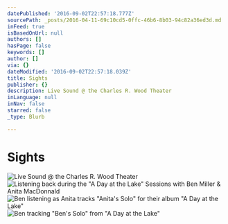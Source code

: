 ```yaml
---
datePublished: '2016-09-02T22:57:18.777Z'
sourcePath: _posts/2016-04-11-69c10cd5-0ffc-46b6-8b03-94c82a36ed3d.md
inFeed: true
isBasedOnUrl: null
authors: []
hasPage: false
keywords: []
author: []
via: {}
dateModified: '2016-09-02T22:57:18.039Z'
title: Sights
publisher: {}
description: Live Sound @ the Charles R. Wood Theater
inLanguage: null
inNav: false
starred: false
_type: Blurb

---
```

# Sights
![Live Sound @ the Charles R. Wood Theater](https://s3-us-west-2.amazonaws.com/the-grid-img/p/2cae5335e17ecf74b241d6dd5c398a4affc44938.jpg)
![Listening back during the "A Day at the Lake" Sessions with Ben Miller & Anita MacDonnald](https://s3-us-west-2.amazonaws.com/the-grid-img/p/72ecd8e979563c8eb542f76cec53ff0ff3746d73.jpg)
![Ben listening as Anita tracks "Anita's Solo" for their album "A Day at the Lake"](https://s3-us-west-2.amazonaws.com/the-grid-img/p/f16575096be31e4b3ec9d9dcaf4cb0e5c45c3a2e.jpg)
![Ben tracking "Ben's Solo" from "A Day at the Lake"](https://s3-us-west-2.amazonaws.com/the-grid-img/p/cab344381f34601589250e0273ea06a00ae161e7.jpg)